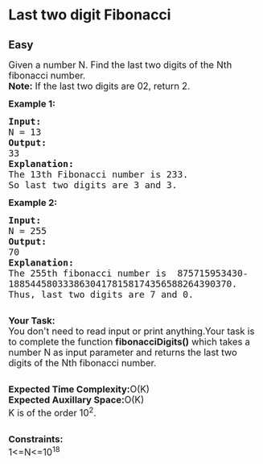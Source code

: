 # Last two digit Fibonacci
## Easy 
<div class="problem-statement">
                <p></p><p><span style="font-size:18px">Given a number N. Find the last two digits of the Nth fibonacci number.<br>
<strong>Note:</strong> If the last two digits are 02, return 2.</span></p>

<p><span style="font-size:18px"><strong>Example 1:</strong></span></p>

<pre><span style="font-size:18px"><strong>Input:</strong>
N = 13
<strong>Output:</strong>
33
<strong>Explanation:</strong>
The 13th Fibonacci number is 233.
So last two digits are 3 and 3.</span></pre>

<p><span style="font-size:18px"><strong>Example 2:</strong></span></p>

<pre><span style="font-size:18px"><strong>Input:</strong>
N = 255
<strong>Output:</strong>
70
<strong>Explanation:</strong>
The 255th fibonacci number is  875715953430-
18854458033386304178158174356588264390370.
Thus, last two digits are 7 and 0.</span></pre>

<p><br>
<span style="font-size:18px"><strong>Your Task:</strong><br>
You don't need to read input or print anything.Your task is to complete the function <strong>fibonacciDigits()</strong> which takes a number N as input parameter and returns the last two digits of the Nth fibonacci number.</span></p>

<p><br>
<span style="font-size:18px"><strong>Expected Time Complexity:</strong>O(K)<br>
<strong>Expected Auxillary Space:</strong>O(K)<br>
K is of the order 10<sup>2</sup>.</span></p>

<p><br>
<span style="font-size:18px"><strong>Constraints:</strong><br>
1&lt;=N&lt;=10<sup>18</sup></span></p>
 <p></p>
            </div>